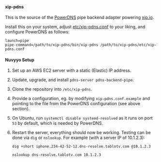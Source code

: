 #### xip-pdns

This is the source of the [PowerDNS](http://powerdns.com/) pipe backend adapter powering [xip.io](http://xip.io/).

Install this on your system, adjust [etc/xip-pdns.conf](etc/xip-pdns.conf.example) to your liking, and configure PowerDNS as follows:

    launch=pipe
    pipe-command=/path/to/xip-pdns/bin/xip-pdns /path/to/xip-pdns/etc/xip-pdns.conf


#### Nuvyyo Setup

1. Set up an AWS EC2 server with a static (Elastic) IP address.
2. Update, upgrade, and install `pdns-server pdns-backend-pipe`.
3. Clone the repository into `/etc/xip-pdns`.
4. Provide a configuration, eg. by modifying `xip-pdns.conf.example` and
   pointing to the file from the PowerDNS configuration (see above section).
5. On Ubuntu, run `systemctl disable systemd-resolved` as it runs on port `53`
   by default, which is needed by PowerDNS.
6. Restart the server, everything should now be working. Testing can be done
   via `dig` or `nslookup`. For example (with a server IP of 10.1.2.3):

   `dig +short iphone.234-42-52-12.dns-resolve.tablotv.com @10.1.2.3`

   `nslookup dns-resolve.tablotv.com 10.1.2.3`
